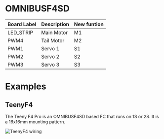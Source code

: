 # OMNIBUSF4SD

|Board Label|Description|New funtion|
|-|-|-|
|LED_STRIP|Main Motor| M1|
|PWM4|Tail Motor| M2|
|PWM1|Servo 1|S1|
|PWM2|Servo 2|S2|
|PWM3|Servo 3|S3|

# Examples
## TeenyF4
The Teeny F4 Pro is an OMNIBUSF4SD based FC that runs on 1S or 2S. It is a 16x16mm mounting pattern.

![TeenyF4 wiring](https://github.com/rotorflight/rotorflight/blob/master/wiki/Boards/TeenyF4/Teeny-F4-Pro.png)
